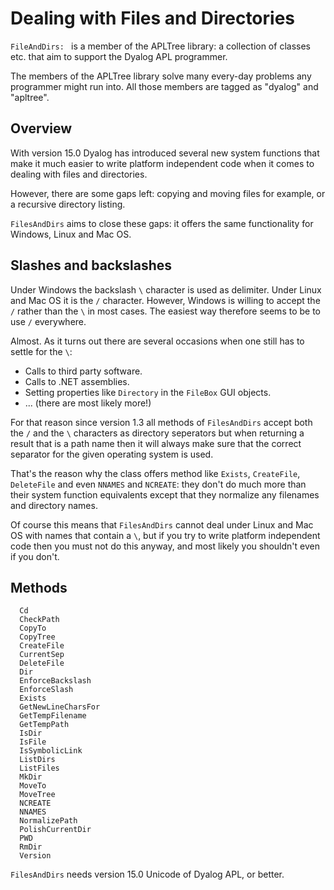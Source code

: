 # Dealing with Files and Directories

`FileAndDirs: ` is a member of the APLTree library: a collection of classes etc. that aim to support the Dyalog APL programmer. 

The members of the APLTree library solve many every-day problems any programmer might run into. All those members are tagged as "dyalog" and "apltree".


## Overview

With version 15.0 Dyalog has introduced several new system functions that make it much easier to write platform independent code when it comes to dealing with files and directories.

However, there are some gaps left: copying and moving files for example, or a recursive directory listing.

`FilesAndDirs` aims to close these gaps: it offers the same functionality for Windows, Linux and Mac OS.

## Slashes and backslashes

Under Windows the backslash `\` character is used as delimiter. Under Linux and Mac OS it is the `/` character. However, Windows is willing to accept the `/` rather than the `\` in most cases. The easiest way therefore seems to be to use `/` everywhere.

Almost. As it turns out there are several occasions when one still has to settle for the `\`: 

 * Calls to third party software.
 * Calls to .NET assemblies.
 * Setting properties like `Directory` in the `FileBox` GUI objects.
 * ... (there are most likely more!)

For that reason since version 1.3 all methods of `FilesAndDirs` accept both the `/` and the `\` characters as directory seperators but when returning a result that is a path name then it will always make sure that the correct separator for the given operating system is used.

That's the reason why the class offers method like `Exists`, `CreateFile`, `DeleteFile` and even `NNAMES` and `NCREATE`: they don't do much more than their system function equivalents except that they normalize any filenames and directory names.

Of course this means that `FilesAndDirs` cannot deal under Linux and Mac OS with names that contain a `\`, but if you try to write platform independent code then you must not do this anyway, and most likely you shouldn't even if you don't.

## Methods 

```
  Cd
  CheckPath
  CopyTo
  CopyTree
  CreateFile
  CurrentSep
  DeleteFile
  Dir
  EnforceBackslash
  EnforceSlash
  Exists
  GetNewLineCharsFor
  GetTempFilename
  GetTempPath
  IsDir
  IsFile
  IsSymbolicLink
  ListDirs
  ListFiles
  MkDir
  MoveTo
  MoveTree
  NCREATE
  NNAMES
  NormalizePath
  PolishCurrentDir
  PWD
  RmDir
  Version
```

`FilesAndDirs` needs version 15.0 Unicode of Dyalog APL, or better.